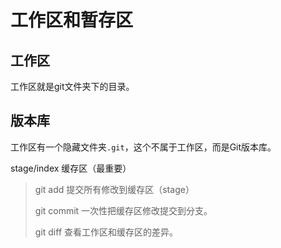 # 工作区和暂存区

## 工作区

工作区就是git文件夹下的目录。

## 版本库

工作区有一个隐藏文件夹`.git`，这个不属于工作区，而是Git版本库。

stage/index 缓存区（最重要）

>   git add 提交所有修改到缓存区（stage）
>
>   git commit 一次性把缓存区修改提交到分支。
>
>   git diff 查看工作区和缓存区的差异。